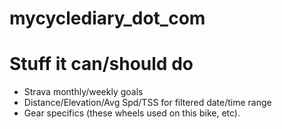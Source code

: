 # mycyclediary_dot_com

# Stuff it can/should do
* Strava monthly/weekly goals
* Distance/Elevation/Avg Spd/TSS for filtered date/time range
* Gear specifics (these wheels used on this bike, etc).
